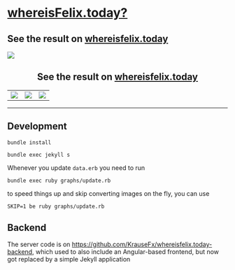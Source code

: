 # [whereisFelix.today?](https://whereisfelix.today)

## See the result on <a href="https://whereisfelix.today/">whereisfelix.today</a>

<img src="https://raw.githubusercontent.com/KrauseFx/whereisfelix.today/master/screenshots/Desktop-1.png" />

<h2 align=center>See the result on <a href="https://whereisfelix.today/">whereisfelix.today</a></h2>
<p />


<table>
  <tr>
    <td>
      <img src="https://raw.githubusercontent.com/KrauseFx/whereisfelix.today/master/screenshots/iPhone-1.png" />
    </td>
    <td>
      <img src="https://raw.githubusercontent.com/KrauseFx/whereisfelix.today/master/screenshots/iPhone-2.png" />
    </td>
    <td>
      <img src="https://raw.githubusercontent.com/KrauseFx/whereisfelix.today/master/screenshots/iPhone-3.png" />
    </td>
  </tr>
</table>

---


## Development

```
bundle install
```

```
bundle exec jekyll s
```

Whenever you update `data.erb` you need to run

```
bundle exec ruby graphs/update.rb
```

to speed things up and skip converting images on the fly, you can use

```
SKIP=1 be ruby graphs/update.rb
```

## Backend

The server code is on https://github.com/KrauseFx/whereisfelix.today-backend, which used to also include an Angular-based frontend, but now got replaced by a simple Jekyll application
